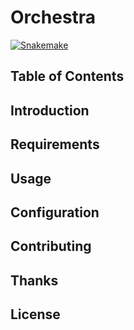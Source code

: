 # Orchestra

[![Snakemake][shield-snakemake]](https://snakemake.readthedocs.io)

Table of Contents
-----------------
Introduction
------------
Requirements
------------
Usage
-----
Configuration
-------------
Contributing
------------
Thanks
------
License
-------
[shield-snakemake]: https://img.shields.io/badge/snakemake-≥5.6.0-brightgreen.svg
